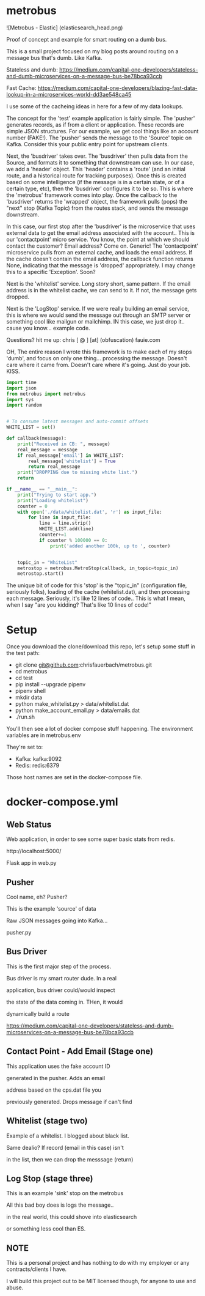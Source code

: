 # metrobus
![Metrobus - Elastic]
(elasticsearch_head.png)

Proof of concept and example for smart routing on a dumb bus.

This is a small project focused on my blog posts around routing on a message bus that's dumb.  Like Kafka. 

Stateless and dumb:  https://medium.com/capital-one-developers/stateless-and-dumb-microservices-on-a-message-bus-be78bca93ccb

Fast Cache:    https://medium.com/capital-one-developers/blazing-fast-data-lookup-in-a-microservices-world-dd3ae548ca45

I use some of the cacheing ideas in here for a few of my data lookups.

The concept for the 'test' example application is fairly simple.  The 'pusher' generates records, as if from a client or application.  These records are simple JSON structures.  For our example, we get cool things like an account number (FAKE!).  The 'pusher' sends the message to the 'Source' topic on Kafka.  Consider this your public entry point for upstream clients.

Next, the 'busdriver' takes over.  The 'busdriver' then pulls data from the Source, and formats it to something that downstream can use.  In our case, we add a 'header' object.  This 'header' contains a 'route' (and an initial route, and a historical route for tracking purposes).  Once this is created based on some intelligence (if the message is in a certain state, or of a certain type, etc), then the 'busdriver' configures it to be so.    This is where the 'metrobus' framework comes into play.  Once the callback to the 'busdriver' returns the 'wrapped' object, the framework pulls (pops) the "next" stop (Kafka Topic) from the routes stack, and sends the message downstream.

In this case, our first stop after the 'busdriver' is the microservice that uses external data to get the email address associated with the account..  This is our 'contactpoint' micro service.  You know, the point at which we should contact the customer?   Email address?    Come on. Generic!  The 'contactpoint' microservice pulls from an external cache, and loads the email address.  If the cache doesn't contain the email address, the callback function returns None, indicating that the message is 'dropped' appropriately.   I may change this to a specific 'Exception'.  Soon?

Next is the 'whitelist' service.  Long story short, same pattern.  If the email address is in the whitelist cache, we can send to it.  If not, the message gets dropped.

Next is the 'LogStop' service.  If we were really building an email service, this is where we would send the message out through an SMTP server or something cool like mailgun or mailchimp.  IN this case, we just drop it.. cause you know... example code.

Questions?   hit me up:    chris [ @    ] [at] (obfuscation)   fauie.com


OH, The entire reason I wrote this framework is to make each of my stops 'dumb', and focus on only one thing... processing the message.  Doesn't care where it came from.  Doesn't care where it's going.  Just do your job.  KISS.

```python
import time
import json
from metrobus import metrobus
import sys
import random


# To consume latest messages and auto-commit offsets
WHITE_LIST = set()

def callback(message):
    print("Received in CB: ", message)
    real_message = message
    if real_message['email'] in WHITE_LIST:
        real_message['whitelist'] = True
        return real_message
    print("DROPPING due to missing white list.")
    return

if __name__ == "__main__":
    print("Trying to start app.")
    print("Loading whitelist")
    counter = 0
    with open('./data/whitelist.dat', 'r') as input_file:
        for line in input_file:
            line = line.strip()
            WHITE_LIST.add(line)
            counter+=1
            if counter % 100000 == 0:
                print('added another 100k, up to ', counter)


    topic_in = "WhiteList"
    metrostop = metrobus.MetroStop(callback, in_topic=topic_in)
    metrostop.start()
```

The unique bit of code for this 'stop' is the "topic_in" (configuration file, seriously folks), loading of the cache (whitelist.dat), and then processing each message.  Seriously, it's like 12 lines of code.. This is what I mean, when I say "are you kidding? That's like 10 lines of code!"
 

# Setup

Once you download the clone/download this repo, let's setup some stuff in the test path:
- git clone git@github.com:chrisfauerbach/metrobus.git
- cd metrobus
- cd test
- pip install --upgrade pipenv
- pipenv shell
- mkdir data
- python make_whitelist.py > data/whitelist.dat
- python make_account_email.py  > data/emails.dat
- ./run.sh

You'll then see a lot of docker compose stuff happening.   The environment variables are in metrobus.env

They're set to:
- Kafka:  kafka:9092
- Redis:  redis:6379

Those host names are set in the docker-compose file.


# docker-compose.yml

  ## Web Status
  Web application, in order to see some super basic stats from redis.   

  http://localhost:5000/
   
  Flask app in web.py

  ## Pusher
  Cool name, eh? Pusher?

  This is the example 'source' of data

  Raw JSON messages going into Kafka...

  pusher.py

  ## Bus Driver

  This is the first major step of the process.

  Bus driver is my smart router dude.  In a real

  application, bus driver could/would inspect

  the state of the data coming in. THen, it would

  dynamically build a route

  https://medium.com/capital-one-developers/stateless-and-dumb-microservices-on-a-message-bus-be78bca93ccb

  ## Contact Point - Add Email (Stage one)

  This application uses the fake account ID

  generated in the pusher.  Adds an email

  address based on the cps.dat file you

  previously generated. Drops message if can't find

  ## Whitelist (stage two)

  Example of a whitelist.  I blogged about black list.

  Same dealio?  If record (email in this case) isn't

  in the list, then we can drop the messsage (return)

  ## Log Stop (stage three)

  This is an example 'sink' stop on the metrobus

  All this bad boy does is logs the message..

  in the real world, this could shove into elasticsearch

  or something less cool than ES.




## NOTE
This is a personal project and has nothing to do with my employer or any contracts/clients I have.     

I will build this project out to be MIT licensed though, for anyone to use and abuse.

